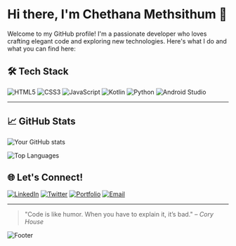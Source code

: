 

# Hi there, I'm Chethana Methsithum 👋

Welcome to my GitHub profile! I'm a passionate developer who loves crafting elegant code and exploring new technologies. Here's what I do and what you can find here:





## 🛠 Tech Stack

![HTML5](https://img.shields.io/badge/-HTML5-E34F26?logo=html5&logoColor=white&style=flat)
![CSS3](https://img.shields.io/badge/-CSS3-1572B6?logo=css3&logoColor=white&style=flat)
![JavaScript](https://img.shields.io/badge/-JavaScript-F7DF1E?logo=javascript&logoColor=black&style=flat)
![Kotlin](https://img.shields.io/badge/-Kotlin-0095D5?logo=kotlin&logoColor=white&style=flat)
![Python](https://img.shields.io/badge/-Python-3776AB?logo=python&logoColor=white&style=flat)
![Android Studio](https://img.shields.io/badge/-Android%20Studio-3DDC84?logo=android-studio&logoColor=white&style=flat)

---

## 📈 GitHub Stats

![Your GitHub stats](https://github-readme-stats.vercel.app/api?username=Methsithum&show_icons=true&theme=radical)

![Top Languages](https://github-readme-stats.vercel.app/api/top-langs/?username=Methsithum&layout=compact&theme=radical)


## 🌐 Let's Connect!

[![LinkedIn](https://img.shields.io/badge/-LinkedIn-0077B5?logo=linkedin&logoColor=white&style=flat)](https://linkedin.com/in/your-profile)
[![Twitter](https://img.shields.io/badge/-Twitter-1DA1F2?logo=twitter&logoColor=white&style=flat)](https://twitter.com/your-profile)
[![Portfolio](https://img.shields.io/badge/-Portfolio-black?logo=google-chrome&logoColor=white&style=flat)](https://your-portfolio-url.com)
[![Email](https://img.shields.io/badge/-Email-EA4335?logo=gmail&logoColor=white&style=flat)](mailto:your-email@gmail.com)

---


> "Code is like humor. When you have to explain it, it’s bad." – _Cory House_

![Footer](https://your-footer-url-here.com)
